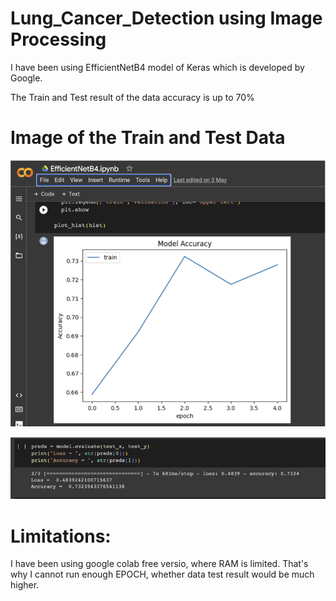 # Lung_Cancer_Detection using Image Processing

I have been using EfficientNetB4 model of Keras which is developed by Google.

The Train and Test result of the data accuracy is up to 70%


# Image of the Train and Test Data

![Train Data Accuracy](train.png)

![Test Data Accuracy](test.png)


# Limitations:
I have been using google colab free versio, where RAM is limited. That's why I cannot run enough EPOCH, whether data test result would be much higher.